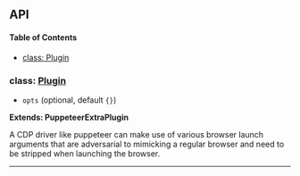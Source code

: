 ## API

<!-- Generated by documentation.js. Update this documentation by updating the source code. -->

#### Table of Contents

- [class: Plugin](#class-plugin)

### class: [Plugin](https://github.com/berstend/puppeteer-extra/blob/358246d5cc56bbb8800624128503482b8d7b426a/packages/puppeteer-extra-plugin-stealth/evasions/defaultArgs/index.js#L15-L41)

- `opts` (optional, default `{}`)

**Extends: PuppeteerExtraPlugin**

A CDP driver like puppeteer can make use of various browser launch arguments that are
adversarial to mimicking a regular browser and need to be stripped when launching the browser.

---
